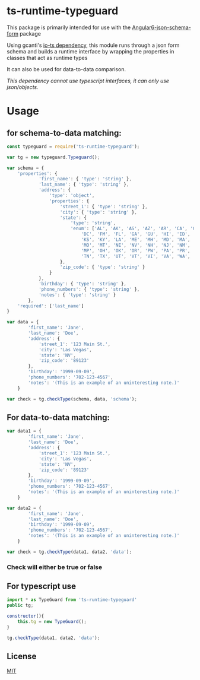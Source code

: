 # ts-runtime-typeguard

This package is primarily intended for use with the [Angular6-json-schema-form](https://npmjs.com/package/angular6-json-schema-form) package 

Using gcanti's [io-ts dependency](https://github.com/gcanti/io-ts), this module runs through a json form schema and builds
a runtime interface by wrapping the properties in classes that act as runtime types

It can also be used for data-to-data comparison.

*This dependency cannot use typescript interfaces, it can only use json/objects.*

# Usage 

## for schema-to-data matching: ##

``` js
const typeguard = require('ts-runtime-typeguard');

var tg = new typeguard.Typeguard();

var schema = {
    'properties': {
            'first_name': { 'type': 'string' },
            'last_name': { 'type': 'string' },
            'address': {
                'type': 'object',
                'properties': {
                    'street_1': { 'type': 'string' },
                    'city': { 'type': 'string' },
                    'state': {
                        'type': 'string',
                        'enum': ['AL', 'AK', 'AS', 'AZ', 'AR', 'CA', 'CO', 'CT', 'DE',
                            'DC', 'FM', 'FL', 'GA', 'GU', 'HI', 'ID', 'IL', 'IN', 'IA',
                            'KS', 'KY', 'LA', 'ME', 'MH', 'MD', 'MA', 'MI', 'MN', 'MS',
                            'MO', 'MT', 'NE', 'NV', 'NH', 'NJ', 'NM', 'NY', 'NC', 'ND',
                            'MP', 'OH', 'OK', 'OR', 'PW', 'PA', 'PR', 'RI', 'SC', 'SD',
                            'TN', 'TX', 'UT', 'VT', 'VI', 'VA', 'WA', 'WV', 'WI', 'WY']
                    },
                    'zip_code': { 'type': 'string' }
                }
            },
            'birthday': { 'type': 'string' },
            'phone_numbers': { 'type': 'string' },
            'notes': { 'type': 'string' }
        },
    'required': ['last_name']
}

var data = {
        'first_name': 'Jane',
        'last_name': 'Doe',
        'address': {
            'street_1': '123 Main St.',
            'city': 'Las Vegas',
            'state': 'NV',
            'zip_code': '89123'
        },
        'birthday': '1999-09-09',
        'phone_numbers': '702-123-4567',
        'notes': '(This is an example of an uninteresting note.)'
    }

var check = tg.checkType(schema, data, 'schema');
```
## For data-to-data matching: ##

``` js
var data1 = {
        'first_name': 'Jane',
        'last_name': 'Doe',
        'address': {
            'street_1': '123 Main St.',
            'city': 'Las Vegas',
            'state': 'NV',
            'zip_code': '89123'
        },
        'birthday': '1999-09-09',
        'phone_numbers': '702-123-4567',
        'notes': '(This is an example of an uninteresting note.)'
    }

var data2 = {
        'first_name': 'Jane',
        'last_name': 'Doe',
        'birthday': '1999-09-09',
        'phone_numbers': '702-123-4567',
        'notes': '(This is an example of an uninteresting note.)'
    }

var check = tg.checkType(data1, data2, 'data');
```

### Check will either be true or false ###

## For typescript use ##

``` js
import * as TypeGuard from 'ts-runtime-typeguard'
public tg;

constructor(){
    this.tg = new TypeGuard();
}

tg.checkType(data1, data2, 'data');

```


## License
[MIT](https://choosealicense.com/licenses/mit/)